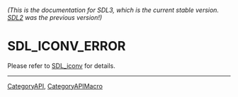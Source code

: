 ###### (This is the documentation for SDL3, which is the current stable version. [SDL2](https://wiki.libsdl.org/SDL2/) was the previous version!)
# SDL_ICONV_ERROR

Please refer to [SDL_iconv](SDL_iconv) for details.

----
[CategoryAPI](CategoryAPI), [CategoryAPIMacro](CategoryAPIMacro)

